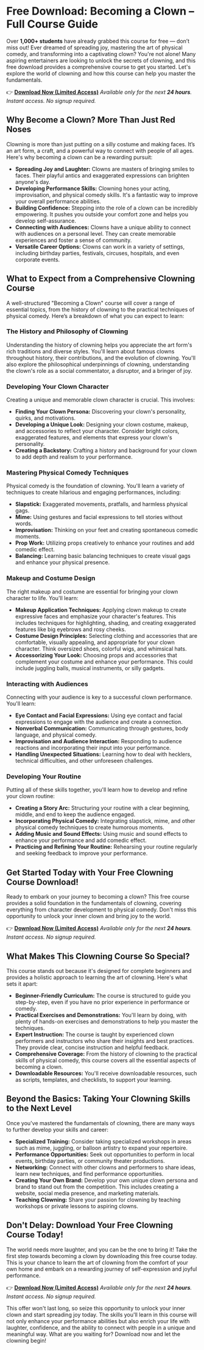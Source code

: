 # Free Download: Becoming a Clown – Full Course Guide

Over **1,000+ students** have already grabbed this course for free — don’t miss out!
Ever dreamed of spreading joy, mastering the art of physical comedy, and transforming into a captivating clown? You're not alone!  Many aspiring entertainers are looking to unlock the secrets of clowning, and this free download provides a comprehensive course to get you started. Let's explore the world of clowning and how this course can help you master the fundamentals.

👉 [**Download Now (Limited Access)**](https://udemywork.com/becoming-a-clown)
_Available only for the next **24 hours**. Instant access. No signup required._

## Why Become a Clown? More Than Just Red Noses

Clowning is more than just putting on a silly costume and making faces. It’s an art form, a craft, and a powerful way to connect with people of all ages.  Here's why becoming a clown can be a rewarding pursuit:

*   **Spreading Joy and Laughter:** Clowns are masters of bringing smiles to faces. Their playful antics and exaggerated expressions can brighten anyone's day.
*   **Developing Performance Skills:**  Clowning hones your acting, improvisation, and physical comedy skills.  It's a fantastic way to improve your overall performance abilities.
*   **Building Confidence:** Stepping into the role of a clown can be incredibly empowering. It pushes you outside your comfort zone and helps you develop self-assurance.
*   **Connecting with Audiences:** Clowns have a unique ability to connect with audiences on a personal level. They can create memorable experiences and foster a sense of community.
*   **Versatile Career Options:** Clowns can work in a variety of settings, including birthday parties, festivals, circuses, hospitals, and even corporate events.

## What to Expect from a Comprehensive Clowning Course

A well-structured "Becoming a Clown" course will cover a range of essential topics, from the history of clowning to the practical techniques of physical comedy.  Here’s a breakdown of what you can expect to learn:

### The History and Philosophy of Clowning

Understanding the history of clowning helps you appreciate the art form's rich traditions and diverse styles. You'll learn about famous clowns throughout history, their contributions, and the evolution of clowning. You'll also explore the philosophical underpinnings of clowning, understanding the clown's role as a social commentator, a disruptor, and a bringer of joy.

### Developing Your Clown Character

Creating a unique and memorable clown character is crucial. This involves:

*   **Finding Your Clown Persona:** Discovering your clown's personality, quirks, and motivations.
*   **Developing a Unique Look:**  Designing your clown costume, makeup, and accessories to reflect your character.  Consider bright colors, exaggerated features, and elements that express your clown's personality.
*   **Creating a Backstory:** Crafting a history and background for your clown to add depth and realism to your performance.

### Mastering Physical Comedy Techniques

Physical comedy is the foundation of clowning. You'll learn a variety of techniques to create hilarious and engaging performances, including:

*   **Slapstick:**  Exaggerated movements, pratfalls, and harmless physical gags.
*   **Mime:**  Using gestures and facial expressions to tell stories without words.
*   **Improvisation:**  Thinking on your feet and creating spontaneous comedic moments.
*   **Prop Work:** Utilizing props creatively to enhance your routines and add comedic effect.
*   **Balancing:**  Learning basic balancing techniques to create visual gags and enhance your physical presence.

### Makeup and Costume Design

The right makeup and costume are essential for bringing your clown character to life. You'll learn:

*   **Makeup Application Techniques:** Applying clown makeup to create expressive faces and emphasize your character's features.  This includes techniques for highlighting, shading, and creating exaggerated features like big eyebrows and rosy cheeks.
*   **Costume Design Principles:** Selecting clothing and accessories that are comfortable, visually appealing, and appropriate for your clown character. Think oversized shoes, colorful wigs, and whimsical hats.
*   **Accessorizing Your Look:**  Choosing props and accessories that complement your costume and enhance your performance.  This could include juggling balls, musical instruments, or silly gadgets.

### Interacting with Audiences

Connecting with your audience is key to a successful clown performance. You'll learn:

*   **Eye Contact and Facial Expressions:**  Using eye contact and facial expressions to engage with the audience and create a connection.
*   **Nonverbal Communication:**  Communicating through gestures, body language, and physical comedy.
*   **Improvisation and Audience Interaction:**  Responding to audience reactions and incorporating their input into your performance.
*   **Handling Unexpected Situations:**  Learning how to deal with hecklers, technical difficulties, and other unforeseen challenges.

### Developing Your Routine

Putting all of these skills together, you'll learn how to develop and refine your clown routine:

*   **Creating a Story Arc:**  Structuring your routine with a clear beginning, middle, and end to keep the audience engaged.
*   **Incorporating Physical Comedy:**  Integrating slapstick, mime, and other physical comedy techniques to create humorous moments.
*   **Adding Music and Sound Effects:**  Using music and sound effects to enhance your performance and add comedic effect.
*   **Practicing and Refining Your Routine:**  Rehearsing your routine regularly and seeking feedback to improve your performance.

## Get Started Today with Your Free Clowning Course Download!

Ready to embark on your journey to becoming a clown? This free course provides a solid foundation in the fundamentals of clowning, covering everything from character development to physical comedy.  Don't miss this opportunity to unlock your inner clown and bring joy to the world.

👉 [**Download Now (Limited Access)**](https://udemywork.com/becoming-a-clown)
_Available only for the next **24 hours**. Instant access. No signup required._

## What Makes This Clowning Course So Special?

This course stands out because it's designed for complete beginners and provides a holistic approach to learning the art of clowning. Here's what sets it apart:

*   **Beginner-Friendly Curriculum:** The course is structured to guide you step-by-step, even if you have no prior experience in performance or comedy.
*   **Practical Exercises and Demonstrations:** You'll learn by doing, with plenty of hands-on exercises and demonstrations to help you master the techniques.
*   **Expert Instruction:** The course is taught by experienced clown performers and instructors who share their insights and best practices. They provide clear, concise instruction and helpful feedback.
*   **Comprehensive Coverage:**  From the history of clowning to the practical skills of physical comedy, this course covers all the essential aspects of becoming a clown.
*   **Downloadable Resources:** You'll receive downloadable resources, such as scripts, templates, and checklists, to support your learning.

## Beyond the Basics: Taking Your Clowning Skills to the Next Level

Once you've mastered the fundamentals of clowning, there are many ways to further develop your skills and career:

*   **Specialized Training:** Consider taking specialized workshops in areas such as mime, juggling, or balloon artistry to expand your repertoire.
*   **Performance Opportunities:** Seek out opportunities to perform in local events, birthday parties, or community theater productions.
*   **Networking:** Connect with other clowns and performers to share ideas, learn new techniques, and find performance opportunities.
*   **Creating Your Own Brand:** Develop your own unique clown persona and brand to stand out from the competition. This includes creating a website, social media presence, and marketing materials.
*   **Teaching Clowning:** Share your passion for clowning by teaching workshops or private lessons to aspiring clowns.

## Don't Delay: Download Your Free Clowning Course Today!

The world needs more laughter, and you can be the one to bring it! Take the first step towards becoming a clown by downloading this free course today. This is your chance to learn the art of clowning from the comfort of your own home and embark on a rewarding journey of self-expression and joyful performance.

👉 [**Download Now (Limited Access)**](https://udemywork.com/becoming-a-clown)
_Available only for the next **24 hours**. Instant access. No signup required._

This offer won't last long, so seize this opportunity to unlock your inner clown and start spreading joy today. The skills you'll learn in this course will not only enhance your performance abilities but also enrich your life with laughter, confidence, and the ability to connect with people in a unique and meaningful way. What are you waiting for? Download now and let the clowning begin!
